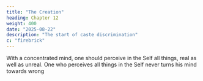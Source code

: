 ```yaml
---
title: "The Creation"
heading: Chapter 12
weight: 400
date: "2025-08-22"
description: "The start of caste discrimination"
c: "firebrick"
---
```



With a concentrated mind, one should perceive in the Self all things, real as well as unreal. One who perceives all things in the Self never turns his mind towards wrong